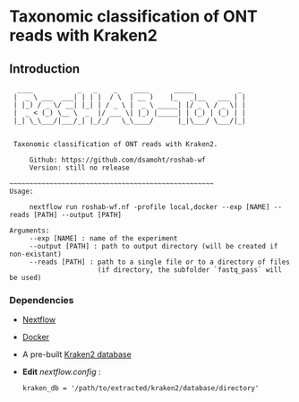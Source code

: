 # Taxonomic classification of ONT reads with Kraken2
## Introduction

```
  ____           _   _    _    ____      _____           _ 
 |  _ \ ___  ___| | | |  / \  | __ )    |_   _|__   ___ | |
 | |_) / _ \/ __| |_| | / _ \ |  _ \ _____| |/ _ \ / _ \| |
 |  _ < (_) \__ \  _  |/ ___ \| |_) |_____| | (_) | (_) | |
 |_| \_\___/|___/_| |_/_/   \_\____/      |_|\___/ \___/|_|
                                                           

 Taxonomic classification of ONT reads with Kraken2.
     
     Github: https://github.com/dsamoht/roshab-wf
     Version: still no release

~~~~~~~~~~~~~~~~~~~~~~~~~~~~~~~~~~~~~~~~~~~~~~~~~~~
Usage:

     nextflow run roshab-wf.nf -profile local,docker --exp [NAME] --reads [PATH] --output [PATH]

Arguments:
     --exp [NAME] : name of the experiment
     --output [PATH] : path to output directory (will be created if non-existant)
     --reads [PATH] : path to a single file or to a directory of files
                      (if directory, the subfolder `fastq_pass` will be used)
```
### Dependencies

- [Nextflow](https://www.nextflow.io/)  
- [Docker](https://www.docker.com/)
- A pre-built [Kraken2 database](https://benlangmead.github.io/aws-indexes/k2)

- __Edit__ *nextflow.config* :  
  ```  
  kraken_db = '/path/to/extracted/kraken2/database/directory'
  ```
